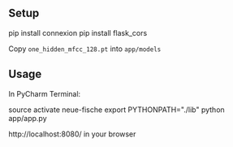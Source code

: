 ## Setup
pip install connexion
pip install flask_cors

Copy `one_hidden_mfcc_128.pt` into `app/models`

## Usage
In PyCharm Terminal:

source activate neue-fische
export PYTHONPATH="./lib"
python app/app.py
 
http://localhost:8080/ in your browser